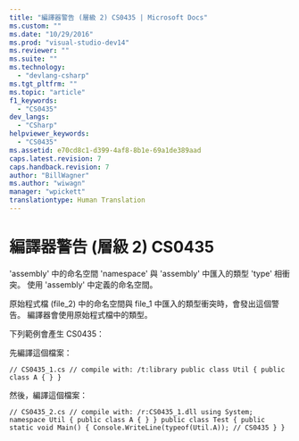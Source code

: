 ```yaml
---
title: "編譯器警告 (層級 2) CS0435 | Microsoft Docs"
ms.custom: ""
ms.date: "10/29/2016"
ms.prod: "visual-studio-dev14"
ms.reviewer: ""
ms.suite: ""
ms.technology: 
  - "devlang-csharp"
ms.tgt_pltfrm: ""
ms.topic: "article"
f1_keywords: 
  - "CS0435"
dev_langs: 
  - "CSharp"
helpviewer_keywords: 
  - "CS0435"
ms.assetid: e70cd8c1-d399-4af8-8b1e-69a1de389aad
caps.latest.revision: 7
caps.handback.revision: 7
author: "BillWagner"
ms.author: "wiwagn"
manager: "wpickett"
translationtype: Human Translation
---
```

# 編譯器警告 (層級 2) CS0435
'assembly' 中的命名空間 'namespace' 與 'assembly' 中匯入的類型 'type' 相衝突。 使用 'assembly' 中定義的命名空間。  
  
 原始程式檔 \(file\_2\) 中的命名空間與 file\_1 中匯入的類型衝突時，會發出這個警告。 編譯器會使用原始程式檔中的類型。  
  
 下列範例會產生 CS0435：  
  
 先編譯這個檔案：  
  
```  
// CS0435_1.cs // compile with: /t:library public class Util { public class A { } }  
```  
  
 然後，編譯這個檔案：  
  
```  
// CS0435_2.cs // compile with: /r:CS0435_1.dll using System; namespace Util { public class A { } } public class Test { public static void Main() { Console.WriteLine(typeof(Util.A)); // CS0435 } }  
```